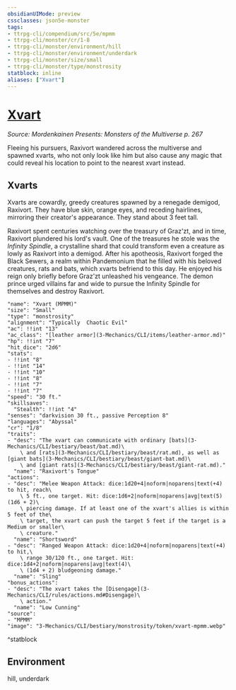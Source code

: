 ```yaml
---
obsidianUIMode: preview
cssclasses: json5e-monster
tags:
- ttrpg-cli/compendium/src/5e/mpmm
- ttrpg-cli/monster/cr/1-8
- ttrpg-cli/monster/environment/hill
- ttrpg-cli/monster/environment/underdark
- ttrpg-cli/monster/size/small
- ttrpg-cli/monster/type/monstrosity
statblock: inline
aliases: ["Xvart"]
---
```

# [Xvart](3-Mechanics\CLI\bestiary\monstrosity/xvart-mpmm.md)
*Source: Mordenkainen Presents: Monsters of the Multiverse p. 267*  

Fleeing his pursuers, Raxivort wandered across the multiverse and spawned xvarts, who not only look like him but also cause any magic that could reveal his location to point to the nearest xvart instead.

## Xvarts

Xvarts are cowardly, greedy creatures spawned by a renegade demigod, Raxivort. They have blue skin, orange eyes, and receding hairlines, mirroring their creator's appearance. They stand about 3 feet tall.

Raxivort spent centuries watching over the treasury of Graz'zt, and in time, Raxivort plundered his lord's vault. One of the treasures he stole was the *Infinity Spindle*, a crystalline shard that could transform even a creature as lowly as Raxivort into a demigod. After his apotheosis, Raxivort forged the Black Sewers, a realm within Pandemonium that he filled with his beloved creatures, rats and bats, which xvarts befriend to this day. He enjoyed his reign only briefly before Graz'zt unleashed his vengeance. The demon prince urged villains far and wide to pursue the Infinity Spindle for themselves and destroy Raxivort.

```statblock
"name": "Xvart (MPMM)"
"size": "Small"
"type": "monstrosity"
"alignment": "Typically  Chaotic Evil"
"ac": !!int "13"
"ac_class": "[leather armor](3-Mechanics/CLI/items/leather-armor.md)"
"hp": !!int "7"
"hit_dice": "2d6"
"stats":
- !!int "8"
- !!int "14"
- !!int "10"
- !!int "8"
- !!int "7"
- !!int "7"
"speed": "30 ft."
"skillsaves":
  "Stealth": !!int "4"
"senses": "darkvision 30 ft., passive Perception 8"
"languages": "Abyssal"
"cr": "1/8"
"traits":
- "desc": "The xvart can communicate with ordinary [bats](3-Mechanics/CLI/bestiary/beast/bat.md)\
    \ and [rats](3-Mechanics/CLI/bestiary/beast/rat.md), as well as [giant bats](3-Mechanics/CLI/bestiary/beast/giant-bat.md)\
    \ and [giant rats](3-Mechanics/CLI/bestiary/beast/giant-rat.md)."
  "name": "Raxivort's Tongue"
"actions":
- "desc": "Melee Weapon Attack: dice:1d20+4|noform|noparens|text(+4) to hit, reach\
    \ 5 ft., one target. Hit: dice:1d6+2|noform|noparens|avg|text(5) (1d6 + 2)\
    \ piercing damage. If at least one of the xvart's allies is within 5 feet of the\
    \ target, the xvart can push the target 5 feet if the target is a Medium or smaller\
    \ creature."
  "name": "Shortsword"
- "desc": "Ranged Weapon Attack: dice:1d20+4|noform|noparens|text(+4) to hit,\
    \ range 30/120 ft., one target. Hit: dice:1d4+2|noform|noparens|avg|text(4)\
    \ (1d4 + 2) bludgeoning damage."
  "name": "Sling"
"bonus_actions":
- "desc": "The xvart takes the [Disengage](3-Mechanics/CLI/rules/actions.md#Disengage)\
    \ action."
  "name": "Low Cunning"
"source":
- "MPMM"
"image": "3-Mechanics/CLI/bestiary/monstrosity/token/xvart-mpmm.webp"
```
^statblock

## Environment

hill, underdark